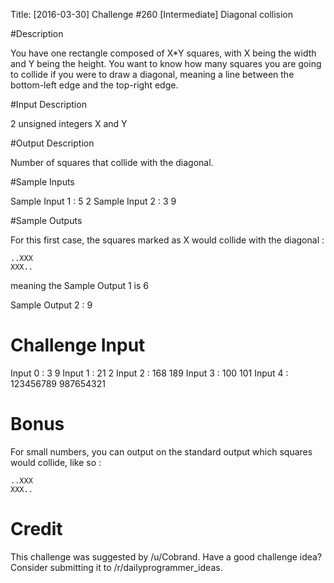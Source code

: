 Title: [2016-03-30] Challenge #260 [Intermediate] Diagonal collision

#Description

You have one rectangle composed of X*Y squares, with X being the width and Y being the height. You want to know how many squares you are going to collide if you were to draw a diagonal, meaning a line between the bottom-left edge and the top-right edge.

#Input Description

2 unsigned integers X and Y

#Output Description

Number of squares that collide with the diagonal.

#Sample Inputs

Sample Input 1 : 5 2
Sample Input 2 : 3 9

#Sample Outputs

For this first case, the squares marked as X would collide with the diagonal :

    ..XXX
    XXX..

meaning the Sample Output 1 is 6

Sample Output 2 : 9 

# Challenge Input

Input 0 : 3 9
Input 1 : 21 2
Input 2 : 168 189
Input 3 : 100 101
Input 4 : 123456789 987654321

# Bonus

For small numbers, you can output on the standard output which squares would collide, like so :

    ..XXX
    XXX..
    
# Credit

This challenge was suggested by /u/Cobrand. Have a good challenge idea? Consider submitting it to /r/dailyprogrammer_ideas. 